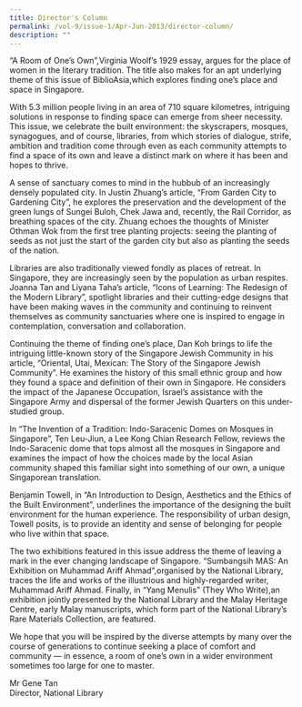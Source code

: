 ```yaml
---
title: Director's Column
permalink: /vol-9/issue-1/Apr-Jun-2013/director-column/
description: ""
---
```


“A Room of One’s Own”,Virginia Woolf’s 1929 essay, argues for the place of women in the literary tradition. The title also makes for an apt underlying theme of this issue of BiblioAsia,which explores finding one’s place and space in Singapore.

With 5.3 million people living in an area of 710 square kilometres, intriguing solutions in response to finding space can emerge from sheer necessity. This issue, we celebrate the built environment: the skyscrapers, mosques, synagogues, and of course, libraries, from which stories of dialogue, strife, ambition and tradition come through even as each community attempts to find a space of its own and leave a distinct mark on where it has been and hopes to thrive.

A sense of sanctuary comes to mind in the hubbub of an increasingly densely populated city. In Justin Zhuang’s article, “From Garden City to Gardening City”, he explores the preservation and the development of the green lungs of Sungei Buloh, Chek Jawa and, recently, the Rail Corridor, as breathing spaces of the city. Zhuang echoes the thoughts of Minister Othman Wok from the first tree planting projects: seeing the planting of seeds as not just the start of the garden city but also as planting the seeds of the nation.

Libraries are also traditionally viewed fondly as places of retreat. In Singapore, they are increasingly seen by the population as urban respites. Joanna Tan and Liyana Taha’s article, “Icons of Learning: The Redesign of the Modern Library”, spotlight libraries and their cutting-edge designs that have been making waves in the
community and continuing to reinvent themselves as community sanctuaries where one is inspired to engage in contemplation, conversation and collaboration.

Continuing the theme of finding one’s place, Dan Koh brings to life the intriguing little-known story of the Singapore Jewish Community in his article, “Oriental, Utai, Mexican: The Story of the Singapore Jewish Community”. He examines the
history of this small ethnic group and how they found a space and definition of their own in Singapore. He considers the impact of the Japanese Occupation, Israel’s assistance with the Singapore Army and dispersal of the former Jewish Quarters on this under-studied group.

In “The Invention of a Tradition: Indo-Saracenic Domes on Mosques in Singapore”, Ten Leu-Jiun, a Lee Kong Chian Research Fellow, reviews the Indo-Saracenic dome that tops almost all the mosques in Singapore and examines the impact of how the choices made by the local Asian community shaped this familiar sight into something of our own, a unique Singaporean translation.

Benjamin Towell, in “An Introduction to Design, Aesthetics and the Ethics of the Built Environment”, underlines the importance of the designing the built environment for the human experience. The responsibility of urban design, Towell posits, is to provide an identity and sense of belonging for people who live within that space.

The two exhibitions featured in this issue address the theme of leaving a mark in the ever changing landscape of Singapore. “Sumbangsih MAS: An Exhibition on Muhammad Ariff Ahmad”,organised by the National Library, traces the life and works
of the illustrious and highly-regarded writer, Muhammad Ariff Ahmad. Finally, in “Yang Menulis” (They Who Write),an exhibition jointly presented by the National Library and the Malay Heritage Centre, early Malay manuscripts, which form part of the National Library’s Rare Materials Collection, are featured.

We hope that you will be inspired by the diverse attempts by many over the course of generations to continue seeking a place of comfort and community — in essence, a room of one’s own in a wider environment sometimes too large for one to master.


Mr Gene Tan<br>
Director, National Library


